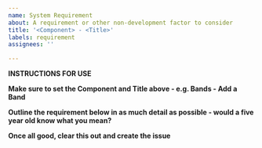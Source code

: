 ```yaml
---
name: System Requirement
about: A requirement or other non-development factor to consider
title: '<Component> - <Title>'
labels: requirement
assignees: ''

---
```


**INSTRUCTIONS FOR USE**
  
**Make sure to set the Component and Title above - e.g. Bands - Add a Band**
  
**Outline the requirement below in as much detail as possible - would a five year old know what you mean?**
  
**Once all good, clear this out and create the issue**

